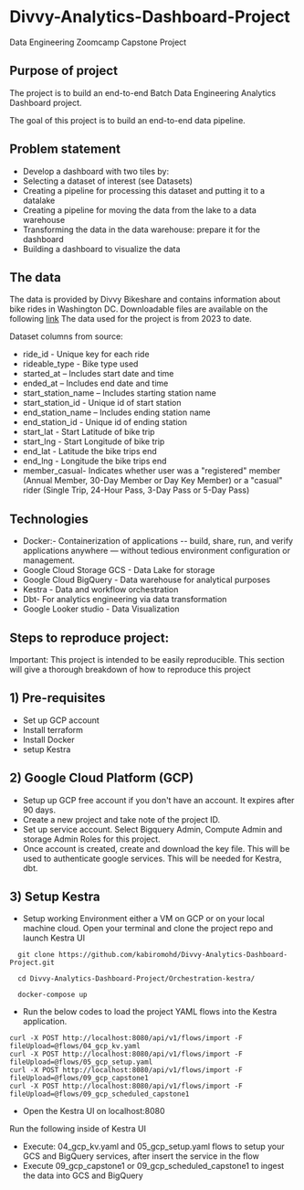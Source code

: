 # Divvy-Analytics-Dashboard-Project
Data Engineering Zoomcamp Capstone Project

## Purpose of project

The project is to build an end-to-end Batch Data Engineering Analytics Dashboard project. 

The goal of this project is to build an end-to-end data pipeline.

## Problem statement

- Develop a dashboard with two tiles by:
- Selecting a dataset of interest (see Datasets)
- Creating a pipeline for processing this dataset and putting it to a datalake
- Creating a pipeline for moving the data from the lake to a data warehouse
- Transforming the data in the data warehouse: prepare it for the dashboard
- Building a dashboard to visualize the data

## The data
The data is provided by Divvy Bikeshare and contains information about bike rides in Washington DC. Downloadable files are available on the following [link](https://divvy-tripdata.s3.amazonaws.com/index.html) The data used for the project is from 2023 to date.

Dataset columns from source:

- ride_id - Unique key for each ride
- rideable_type - Bike type used
- started_at – Includes start date and time
- ended_at – Includes end date and time
- start_station_name – Includes starting station name
- start_station_id - Unique id of start station
- end_station_name – Includes ending station name
- end_station_id - Unique id of ending station
- start_lat - Start Latitude of bike trip
- start_lng - Start Longitude of bike trip
- end_lat - Latitude the bike trips end
- end_lng - Longitude the bike trips end
- member_casual- Indicates whether user was a "registered" member (Annual Member, 30-Day Member or Day Key Member) or a "casual" rider (Single Trip, 24-Hour Pass, 3-Day Pass or 5-Day Pass)

## Technologies

- Docker:- Containerization of applications -- build, share, run, and verify applications anywhere — without tedious environment configuration or management.
- Google Cloud Storage GCS - Data Lake for storage
- Google Cloud BigQuery - Data warehouse for analytical purposes
- Kestra - Data and workflow orchestration
- Dbt- For analytics engineering via data transformation
- Google Looker studio - Data Visualization


## Steps to reproduce project:

Important: This project is intended to be easily reproducible. This section will give a thorough breakdown of how to reproduce this project

## 1) Pre-requisites
- Set up GCP account
- Install terraform
- Install Docker
- setup Kestra
  
## 2) Google Cloud Platform (GCP)
- Setup up GCP free account if you don't have an account. It expires after 90 days.
- Create a new project and take note of the project ID.
- Set up service account. Select Bigquery Admin, Compute Admin and storage Admin Roles for this project.
- Once account is created, create and download the key file. This will be used to authenticate google services. This will be needed for Kestra, dbt.

## 3) Setup Kestra

- Setup working Environment either a VM on GCP or on your local machine cloud. Open your terminal and clone the project repo and launch Kestra UI
  
```
  git clone https://github.com/kabiromohd/Divvy-Analytics-Dashboard-Project.git

  cd Divvy-Analytics-Dashboard-Project/Orchestration-kestra/

  docker-compose up

```

- Run the below codes to load the project YAML flows into the Kestra application.

```
curl -X POST http://localhost:8080/api/v1/flows/import -F fileUpload=@flows/04_gcp_kv.yaml
curl -X POST http://localhost:8080/api/v1/flows/import -F fileUpload=@flows/05_gcp_setup.yaml
curl -X POST http://localhost:8080/api/v1/flows/import -F fileUpload=@flows/09_gcp_capstone1
curl -X POST http://localhost:8080/api/v1/flows/import -F fileUpload=@flows/09_gcp_scheduled_capstone1

```
- Open the Kestra UI on localhost:8080
  
Run the following inside of Kestra UI
- Execute: 04_gcp_kv.yaml and 05_gcp_setup.yaml flows to setup your GCS and BigQuery services, after insert the service in the flow
- Execute 09_gcp_capstone1 or 09_gcp_scheduled_capstone1 to ingest the data into GCS and BigQuery

